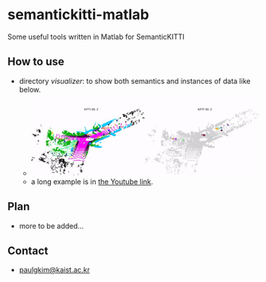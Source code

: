 # semantickitti-matlab
Some useful tools written in Matlab for SemanticKITTI


## How to use 
- directory *visualizer*: to show both semantics and instances of data like below. 
    - ![](docs/viz.gif)
    - a long example is in [the Youtube link](https://youtu.be/gNeEfPEyHuw). 


## Plan
- more to be added... 

## Contact 
- paulgkim@kaist.ac.kr 
